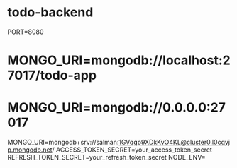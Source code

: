 # todo-backend
PORT=8080
# MONGO_URI=mongodb://localhost:27017/todo-app
# MONGO_URI=mongodb://0.0.0.0:27017
MONGO_URI=mongodb+srv://salman:1GVqqp9XDkKvO4KL@cluster0.l0cqyjp.mongodb.net/
ACCESS_TOKEN_SECRET=your_access_token_secret
REFRESH_TOKEN_SECRET=your_refresh_token_secret
NODE_ENV=